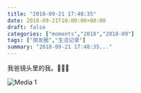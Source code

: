 ```yaml
---
title: "2018-09-21 17:48:35"
date: 2018-09-21T10:00:00+08:00
draft: false
categories: ["moments","2018","2018-09"]
tags: ["朋友圈","生活记录"]
summary: "2018-09-21 17:48:35..."
---
```


我爸镜头里的我。🤣🤣🤣

![Media 1](/Moments/photos/2018-09-21/201809211748350.jpg)


